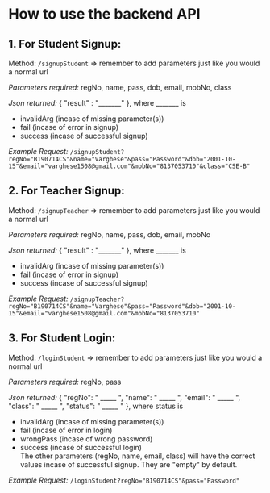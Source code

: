 # How to use the backend API

## 1. For Student Signup:
Method: ```/signupStudent```
=> remember to add parameters just like you would a normal url

*Parameters required:* regNo, name, pass, dob, email, mobNo, class

*Json returned:* { "result" : "_______" }, where _______ is  
  * invalidArg    (incase of missing parameter(s))  
  * fail          (incase of error in signup)  
  * success       (incase of successful signup)

*Example Request:* ```/signupStudent?regNo="B190714CS"&name="Varghese"&pass="Password"&dob="2001-10-15"&email="varghese1508@gmail.com"&mobNo="8137053710"&class="CSE-B"```


## 2. For Teacher Signup:
Method: ```/signupTeacher```
=> remember to add parameters just like you would a normal url

*Parameters required:* regNo, name, pass, dob, email, mobNo

*Json returned:* { "result" : "_______" }, where _______ is  
  * invalidArg    (incase of missing parameter(s))  
  * fail          (incase of error in signup)  
  * success       (incase of successful signup)

*Example Request:* ```/signupTeacher?regNo="B190714CS"&name="Varghese"&pass="Password"&dob="2001-10-15"&email="varghese1508@gmail.com"&mobNo="8137053710"```


## 3. For Student Login:
Method: ```/loginStudent```
=> remember to add parameters just like you would a normal url

*Parameters required:* regNo, pass

*Json returned:* { "regNo": " _____ ", "name": " _____ ", "email": " _____ ", "class": " _____ ", "status": " _____ " }, where status is  
  * invalidArg    (incase of missing parameter(s))
  * fail          (incase of error in login)
  * wrongPass     (incase of wrong password)
  * success       (incase of successful login)  
The other parameters (regNo, name, email, class) will have the correct values incase of successful signup. They are "empty" by default. 

*Example Request:* ```/loginStudent?regNo="B190714CS"&pass="Password"```